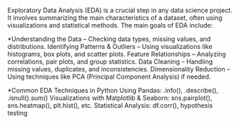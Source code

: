 Exploratory Data Analysis (EDA) is a crucial step in any data science project. It involves summarizing the main characteristics of a dataset, often using visualizations and statistical methods. The main goals of EDA include:

*Understanding the Data – Checking data types, missing values, and distributions.
Identifying Patterns & Outliers – Using visualizations like histograms, box plots, and scatter plots.
Feature Relationships – Analyzing correlations, pair plots, and group statistics.
Data Cleaning – Handling missing values, duplicates, and inconsistencies.
Dimensionality Reduction – Using techniques like PCA (Principal Component Analysis) if needed.

*Common EDA Techniques in Python
Using Pandas: .info(), .describe(), .isnull().sum()
Visualizations with Matplotlib & Seaborn: sns.pairplot(), sns.heatmap(), plt.hist(), etc.
Statistical Analysis: df.corr(), hypothesis testing
